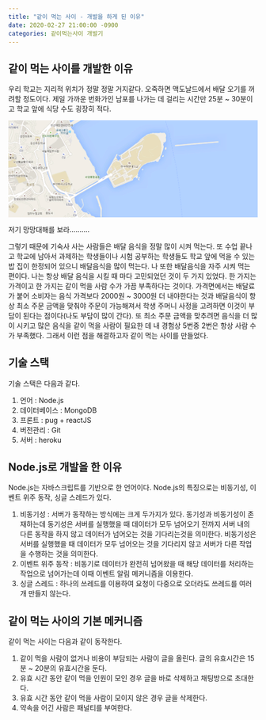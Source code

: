 ```yaml
---
title: "같이 먹는 사이 - 개발을 하게 된 이유"
date: 2020-02-27 21:00:00 -0900
categories: 같이먹는사이 개발기 
---
```


## 같이 먹는 사이를 개발한 이유
우리 학교는 지리적 위치가 정말 정말 거지같다. 오죽하면 맥도날드에서 배달 오기를 꺼려할 정도이다. 제일 가까운 번화가인 남포를 나가는 데 걸리는 시간만 25분 ~ 30분이고 학교 앞에 식당 수도 굉장히 적다. 
<p align="center">
    <img align="center" src="https://github.com/peanut2016/peanut2016.github.io/blob/master/image/%ED%95%99%EA%B5%90%EC%82%AC%EC%A7%84.PNG?raw=true" alt="학교사진">
    <p font-size:10;>저기 망망대해를 보라..........</p>
</p>
그렇기 때문에 기숙사 사는 사람들은 배달 음식을 정말 많이 시켜 먹는다. 또 수업 끝나고 학교에 남아서 과제하는 학생들이나 시험 공부하는 학생들도 학교 앞에 먹을 수 있는 밥 집이 한정되어 있으니 배달음식을 많이 먹는다. 나 또한 배달음식을 자주 시켜 먹는 편이다. 나는 항상 배달 음식을 시킬 때 마다 고민되었던 것이 두 가지 있었다. 한 가지는 가격이고 한 가지는 같이 먹을 사람 수가 가끔 부족하다는 것이다. 가격면에서는 배달료가 붙어 소비자는 음식 가격보다 2000원 ~ 3000원 더 내야한다는 것과 배달음식이 항상 최소 주문 금액을 맞춰야 주문이 가능해져서 학생 주머니 사정을 고려하면 이것이 부담이 된다는 점이다(나도 부담이 많이 간다). 또 최소 주문 금액을 맞추려면 음식을 더 많이 시키고 많은 음식을 같이 먹을 사람이 필요한 데 내 경험상 5번중 2번은 항상 사람 수가 부족했다. 그래서 이런 점을 해결하고자 같이 먹는 사이를 만들었다.

## 기술 스택
기술 스택은 다음과 같다.
1. 언어 : Node.js
2. 데이터베이스 : MongoDB
3. 프론트 : pug + reactJS
4. 버전관리 : Git
5. 서버 : heroku

## Node.js로 개발을 한 이유
Node.js는 자바스크립트를 기반으로 한 언어이다. Node.js의 특징으로는 비동기성, 이벤트 위주 동작, 싱글 스레드가 있다. 
1. 비동기성 : 서버가 동작하는 방식에는 크게 두가지가 있다. 동기성과 비동기성이 존재하는데 동기성은 서버를 실행했을 때 데이터가 모두 넘어오기 전까지 서버 내의 다른 동작을 하지 않고 데이터가 넘어오는 것을 기다리는것을 의미한다. 비동기성은 서버를 실행했을 때 데이터가 모두 넘어오는 것을 기다리지 않고 서버가 다른 작업을 수행하는 것을 의미한다.
2. 이벤트 위주 동작 : 비동기로 데이터가 완전히 넘어왔을 때 해당 데이터를 처리하는 작업으로 넘어가는데 이때 이벤트 알림 메커니즘을 이용한다.
3. 싱글 스레드 : 하나의 쓰레드를 이용하여 요청이 다중으로 오더라도 쓰레드를 여러개 만들지 않는다.

##  같이 먹는 사이의 기본 메커니즘
같이 먹는 사이는 다음과 같이 동작한다.
1. 같이 먹을 사람이 없거나 비용이 부담되는 사람이 글을 올린다. 글의 유효시간은 15분 ~ 20분의 유효시간을 둔다.
2. 유효 시간 동안 같이 먹을 인원이 모인 경우 글을 바로 삭제하고 채팅방으로 초대한다. 
3. 유효 시간 동안 같이 먹을 사람이 모이지 않은 경우 글을 삭제한다.
4. 약속을 어긴 사람은 패널티를 부여한다.


